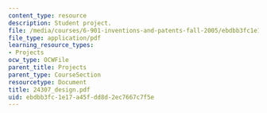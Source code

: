 ```yaml
---
content_type: resource
description: Student project.
file: /media/courses/6-901-inventions-and-patents-fall-2005/ebdbb3fc1e17a45fdd8d2ec7667c7f5e_24307_design.pdf
file_type: application/pdf
learning_resource_types:
- Projects
ocw_type: OCWFile
parent_title: Projects
parent_type: CourseSection
resourcetype: Document
title: 24307_design.pdf
uid: ebdbb3fc-1e17-a45f-dd8d-2ec7667c7f5e
---
```


